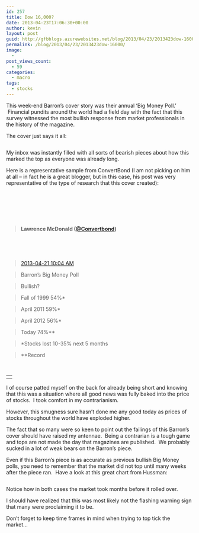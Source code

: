 ```yaml
---
id: 257
title: Dow 16,000?
date: 2013-04-23T17:06:30+00:00
author: kevin
layout: post
guid: http://gfbblogs.azurewebsites.net/blog/2013/04/23/2013423dow-16000/
permalink: /blog/2013/04/23/2013423dow-16000/
image:
  - 
post_views_count:
  - 59
categories:
  - macro
tags:
  - stocks
---
```

This week-end Barron&#8217;s cover story was their annual &#8216;Big Money Poll.&#8217;  Financial pundits around the world had a field day with the fact that this survey witnessed the most bullish response from market professionals in the history of the magazine.

The cover just says it all:

<img class="aligncenter" alt="" src="http://static.squarespace.com/static/500f3df9e4b006cb9ec150a3/50c60ecbe4b026203261b4d3/5176bed0e4b0e95e599ca4c1/1366736593946/Barrons%20Apr%2023%2013.com.jpg.jpg?format=original" />

My inbox was instantly filled with all sorts of bearish pieces about how this marked the top as everyone was already long.

Here is a representative sample from ConvertBond (I am not picking on him at all &#8211; in fact he is a great blogger, but in this case, his post was very representative of the type of research that this cover created):

&nbsp;

&nbsp;

&nbsp;

> **Lawrence McDonald (**[<span class="s1"><strong>@Convertbond</strong></span>](https://twitter.com/convertbond)**)**

&nbsp;

&nbsp;

> <span class="s2"><a href="https://twitter.com/convertbond/status/325973349777940483">2013-04-21 10:04 AM</a></span>

> Barron&#8217;s Big Money Poll

> Bullish?

> Fall of 1999 54%*
  
> April 2011 59%*
  
> April 2012 56%*
  
> Today 74%**

> *Stocks lost 10-35% next 5 months
  
> **Record

&nbsp;

<table class="t1" cellspacing="0" cellpadding="0">
  <tr>
    <td class="td3" colspan="2" valign="middle">
    </td>
  </tr>
</table>

I of course patted myself on the back for already being short and knowing that this was a situation where all good news was fully baked into the price of stocks.  I took comfort in my contrarianism.

However, this smugness sure hasn&#8217;t done me any good today as prices of stocks throughout the world have exploded higher.

The fact that so many were so keen to point out the failings of this Barron&#8217;s cover should have raised my antennae.  Being a contrarian is a tough game and tops are not made the day that magazines are published.  We probably sucked in a lot of weak bears on the Barron&#8217;s piece.

Even if this Barron&#8217;s piece is as accurate as previous bullish Big Money polls, you need to remember that the market did not top until many weeks after the piece ran.  Have a look at this great chart from Hussman:

<img class="aligncenter" alt="" src="http://themacrotourist.com/blogs/Hussman%20Funds%20Apr%2023%2013.jpg" />

Notice how in both cases the market took months before it rolled over.

I should have realized that this was most likely not the flashing warning sign that many were proclaiming it to be.

Don&#8217;t forget to keep time frames in mind when trying to top tick the market&#8230;